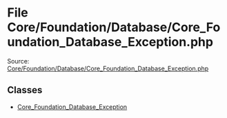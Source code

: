 File Core/Foundation/Database/Core_Foundation_Database_Exception.php
=========
Source: [Core/Foundation/Database/Core_Foundation_Database_Exception.php](https://github.com/PrestaShop/PrestaShop/blob/1.6.1.1/Core/Foundation/Database/Core_Foundation_Database_Exception.php)


Classes
-------

* [Core_Foundation_Database_Exception](class.Core_Foundation_Database_Exception)

